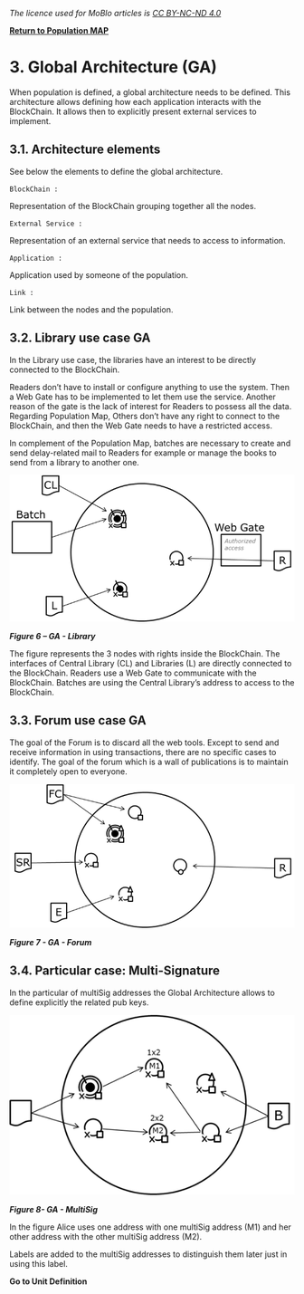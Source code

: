 _The licence used for MoBlo articles is_ [_CC BY-NC-ND 4.0_](https://creativecommons.org/licenses/by-nc-nd/4.0/)

[**Return to Population MAP**](/context.md)

# 3.	Global Architecture \(GA\)

When population is defined, a global architecture needs to be defined. This architecture allows defining how each application interacts with the BlockChain. It allows then to explicitly present external services to implement.

## 3.1.	Architecture elements

See below the elements to define the global architecture.



 

	BlockChain :

Representation of the BlockChain grouping together all the nodes.



 

	External Service :

Representation of an external service that needs to access to information.



 

	Application :

Application used by someone of the population.



 

	Link :

Link between the nodes and the population.

## 3.2.	Library use case GA

In the Library use case, the libraries have an interest to be directly connected to the BlockChain. 

Readers don’t have to install or configure anything to use the system. Then a Web Gate has to be implemented to let them use the service. Another reason of the gate is the lack of interest for Readers to possess all the data. Regarding Population Map, Others don’t have any right to connect to the BlockChain, and then the Web Gate needs to have a restricted access.

In complement of the Population Map, batches are necessary to create and send delay-related mail to Readers for example or manage the books to send from a library to another one.



 ![](/Img/GA-Library.png)

_**Figure 6 – GA - Library**_

The figure represents the 3 nodes with rights inside the BlockChain. The interfaces of Central Library \(CL\) and Libraries \(L\) are directly connected to the BlockChain. Readers use a Web Gate to communicate with the BlockChain. Batches are using the Central Library’s address to access to the BlockChain.

## 3.3.	Forum use case GA

The goal of the Forum is to discard all the web tools. Except to send and receive information in using transactions, there are no specific cases to identify. The goal of the forum which is a wall of publications is to maintain it completely open to everyone.



 ![](/Img/GA-Forum.png)

_**Figure 7 - GA - Forum**_



## 3.4.	Particular case: Multi-Signature

In the particular of multiSig addresses the Global Architecture allows to define explicitly the related pub keys.

 ![](/Img/GA-MultiSig.png)

_**Figure 8- GA - MultiSig**_

In the figure Alice uses one address with one multiSig address \(M1\) and her other address with the other multiSig address \(M2\). 

Labels are added to the multiSig addresses to distinguish them later just in using this label.

**Go to Unit Definition**



